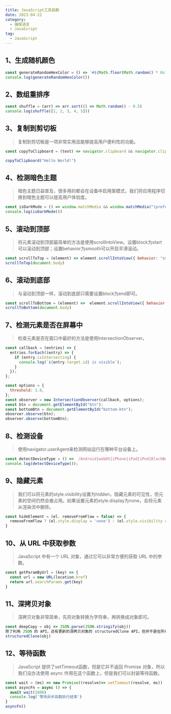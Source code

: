 ```yaml
---
title: JavaScript工具函数
date: 2023-04-22
category: 
  - 编程语言
  - JavaScript
tag: 
  - JavaScript
---
```


## 1、生成随机颜色

```JavaScript
const generateRandomHexColor = () => `#${Math.floor(Math.random() * 0xffffff).toString(16)}`
console.log(generateRandomHexColor())
```

## 2、数组重排序

```JavaScript
const shuffle = (arr) => arr.sort(() => Math.random() - 0.5)
console.log(shuffle([1, 2, 3, 4, 5]))
```

## 3、复制到剪切板

> 复制到剪切板是一项非常实用且能够提高用户便利性的功能。

```JavaScript
const copyToClipboard = (text) => navigator.clipboard && navigator.clipboard.writeText && navigator.clipboard.writeText(text)

copyToClipboard("Hello World!")
```

## 4、检测暗色主题

> 暗色主题日益普及，很多用的都会在设备中启用案模式，我们将应用程序切换到暗色主题可以提高用户体验度。

```JavaScript
const isDarkMode = () => window.matchMedia && window.matchMedia("(prefers-color-scheme: dark)").matches;
console.log(isDarkMode())
```

## 5、滚动到顶部

> 将元素滚动到顶部最简单的方法是使用scrollIntoView。设置block为start可以滚动到顶部；设置behavior为smooth可以开启平滑滚动。

```JavaScript
const scrollToTop = (element) => element.scrollIntoView({ behavior: "smooth", block: "start" });
scrollToTop(document.body)
```

## 6、滚动到底部

> 与滚动到顶部一样，滚动到底部只需要设置block为end即可。

```JavaScript
const scrollToBottom = (element) =>  element.scrollIntoView({ behavior: "smooth", block: "end" });
scrollToBottom(document.body)
```

## 7、检测元素是否在屏幕中

> 检查元素是否在窗口中最好的方法是使用IntersectionObserver。

```JavaScript
const callback = (entries) => {
  entries.forEach((entry) => {
    if (entry.isIntersecting) {
      console.log(`${entry.target.id} is visible`);
    }
  });
};

const options = {
  threshold: 1.0,
};
const observer = new IntersectionObserver(callback, options);
const btn = document.getElementById("btn");
const bottomBtn = document.getElementById("bottom-btn");
observer.observe(btn);
observer.observe(bottomBtn);
```

## 8、检测设备

> 使用navigator.userAgent来检测网站运行在哪种平台设备上。

```JavaScript
const detectDeviceType = () =>  /Android|webOS|iPhone|iPad|iPod|BlackBerry|IEMobile|Opera Mini/i.test(navigator.userAgent) ? "Mobile" : "Desktop";
console.log(detectDeviceType());
```

## 9、隐藏元素

> 我们可以将元素的style.visibility设置为hidden，隐藏元素的可见性，但元素的空间仍然会被占用。如果设置元素的style.display为none，会将元素从渲染流中删除。

```JavaScript
const hideElement = (el, removeFromFlow = false) => {
  removeFromFlow ? (el.style.display = 'none') : (el.style.visibility = 'hidden')
}
```

## 10、从 URL 中获取参数

> JavaScript 中有一个 URL 对象，通过它可以非常方便的获取 URL 中的参数。

```JavaScript
const getParamByUrl = (key) => {
  const url = new URL(location.href)
  return url.searchParams.get(key)
}
```

## 11、深拷贝对象

> 深拷贝对象非常简单，先将对象转换为字符串，再转换成对象即可。

```JavaScript
const deepCopy = obj => JSON.parse(JSON.stringify(obj))
除了利用 JSON 的 API，还有更新的深拷贝对象的 structuredClone API，但并不是在所有的浏览器中都支持。
structuredClone(obj)
```

## 12、等待函数

>JavaScript 提供了setTimeout函数，但是它并不返回 Promise 对象，所以我们没办法使用 async 作用在这个函数上，但是我们可以封装等待函数。

```JavaScript
const wait = (ms) => new Promise((resolve)=> setTimeout(resolve, ms))
const asyncFn = async () => {
  await wait(1000)
  console.log('等待异步函数执行结束')
}
asyncFn()
```
